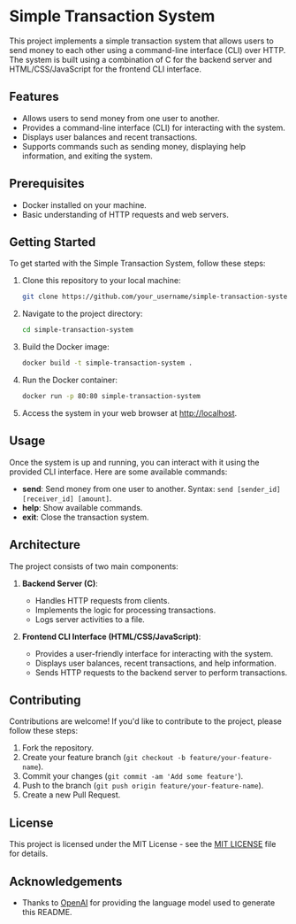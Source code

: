 # Simple Transaction System

This project implements a simple transaction system that allows users to send money to each other using a command-line interface (CLI) over HTTP. The system is built using a combination of C for the backend server and HTML/CSS/JavaScript for the frontend CLI interface.

## Features

- Allows users to send money from one user to another.
- Provides a command-line interface (CLI) for interacting with the system.
- Displays user balances and recent transactions.
- Supports commands such as sending money, displaying help information, and exiting the system.

## Prerequisites

- Docker installed on your machine.
- Basic understanding of HTTP requests and web servers.

## Getting Started

To get started with the Simple Transaction System, follow these steps:

1. Clone this repository to your local machine:

   ```bash
   git clone https://github.com/your_username/simple-transaction-system.git
   ```

2. Navigate to the project directory:

   ```bash
   cd simple-transaction-system
   ```

3. Build the Docker image:

   ```bash
   docker build -t simple-transaction-system .
   ```

4. Run the Docker container:

   ```bash
   docker run -p 80:80 simple-transaction-system
   ```

5. Access the system in your web browser at [http://localhost](http://localhost).

## Usage

Once the system is up and running, you can interact with it using the provided CLI interface. Here are some available commands:

- **send**: Send money from one user to another. Syntax: `send [sender_id] [receiver_id] [amount]`.
- **help**: Show available commands.
- **exit**: Close the transaction system.

## Architecture

The project consists of two main components:

1. **Backend Server (C)**:
   - Handles HTTP requests from clients.
   - Implements the logic for processing transactions.
   - Logs server activities to a file.

2. **Frontend CLI Interface (HTML/CSS/JavaScript)**:
   - Provides a user-friendly interface for interacting with the system.
   - Displays user balances, recent transactions, and help information.
   - Sends HTTP requests to the backend server to perform transactions.

## Contributing

Contributions are welcome! If you'd like to contribute to the project, please follow these steps:

1. Fork the repository.
2. Create your feature branch (`git checkout -b feature/your-feature-name`).
3. Commit your changes (`git commit -am 'Add some feature'`).
4. Push to the branch (`git push origin feature/your-feature-name`).
5. Create a new Pull Request.

## License

This project is licensed under the MIT License - see the [MIT LICENSE](LICENSE) file for details.

## Acknowledgements

- Thanks to [OpenAI](https://openai.com) for providing the language model used to generate this README.
